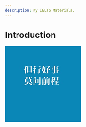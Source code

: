 ```yaml
---
description: My IELTS Materials.
---
```


# Introduction

![Just do it ! Be ambitous ! ](.gitbook/assets/test-small.jpg)



